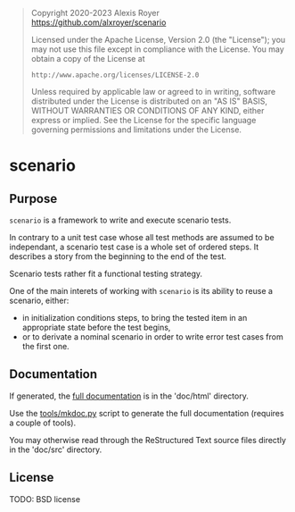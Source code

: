 > Copyright 2020-2023 Alexis Royer <https://github.com/alxroyer/scenario>
>
> Licensed under the Apache License, Version 2.0 (the "License");
> you may not use this file except in compliance with the License.
> You may obtain a copy of the License at
>
>     http://www.apache.org/licenses/LICENSE-2.0
>
> Unless required by applicable law or agreed to in writing, software
> distributed under the License is distributed on an "AS IS" BASIS,
> WITHOUT WARRANTIES OR CONDITIONS OF ANY KIND, either express or implied.
> See the License for the specific language governing permissions and
> limitations under the License.


# scenario

## Purpose

`scenario` is a framework to write and execute scenario tests.

In contrary to a unit test case whose all test methods are assumed to be independant,
a scenario test case is a whole set of ordered steps.
It describes a story from the beginning to the end of the test.

Scenario tests rather fit a functional testing strategy.

One of the main interets of working with `scenario` is its ability to reuse a scenario,
either:
- in initialization conditions steps, to bring the tested item in an appropriate state
  before the test begins,
- or to derivate a nominal scenario in order to write error test cases from the first one.


## Documentation

If generated, the [full documentation](./doc/html/index.html)
is in the 'doc/html' directory.

Use the [tools/mkdoc.py](./tools/mkdoc.py) script to generate the full documentation
(requires a couple of tools).

You may otherwise read through the ReStructured Text source files directly
in the 'doc/src' directory.


## License

TODO: BSD license
